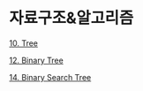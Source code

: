 # 자료구조&알고리즘

[10. Tree](Untitled/10%20Tree.md)

[12. Binary Tree](Untitled/12%20Binary%20Tree.md)

[14. Binary Search Tree](Untitled/14%20Binary%20Search%20Tree.md)